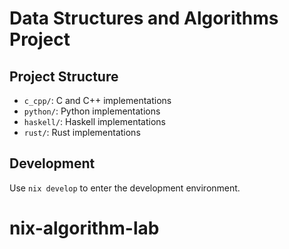 # Data Structures and Algorithms Project

## Project Structure
- `c_cpp/`: C and C++ implementations
- `python/`: Python implementations
- `haskell/`: Haskell implementations
- `rust/`: Rust implementations

## Development
Use `nix develop` to enter the development environment.
# nix-algorithm-lab
